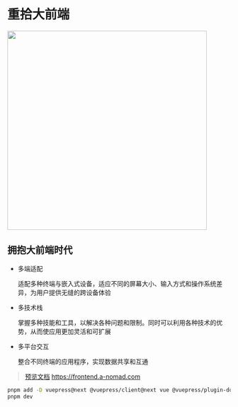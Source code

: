 # 重拾大前端

<a src='https://frontend.a-nomad.com'>
<img src='https://s2.loli.net/2023/04/28/bG9ogaOuK7BAZwf.jpg' width='450' />
</a>

## 拥抱大前端时代

* 多端适配

    适配多种终端与嵌入式设备，适应不同的屏幕大小、输入方式和操作系统差异，为用户提供无缝的跨设备体验

* 多技术栈

    掌握多种技能和工具，以解决各种问题和限制。同时可以利用各种技术的优势，从而使应用更加灵活和可扩展

* 多平台交互

   整合不同终端的应用程序，实现数据共享和互通


> [预览文档](https://frontend.a-nomad.com) https://frontend.a-nomad.com

```sh
pnpm add -D vuepress@next @vuepress/client@next vue @vuepress/plugin-docsearch@next @vuepress/plugin-google-analytics@next
pnpm dev
```
